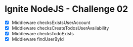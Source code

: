 # Ignite NodeJS - Challenge 02

- [x] Middleware checksExistsUserAccount
- [x] Middleware checksCreateTodosUserAvailability
- [x] Middleware checksTodoExists
- [x] Middleware findUserById
